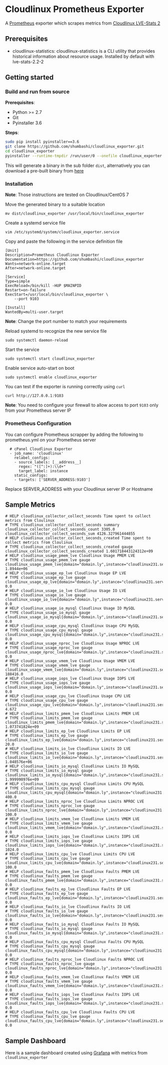 # Cloudlinux Prometheus Exporter

A [Prometheus](https://prometheus.io/) exporter which scrapes metrics from [Cloudlinux LVE-Stats 2](https://docs.cloudlinux.com/cloudlinux_os_components/#lve-stats-2)

## Prerequisites

- cloudlinux-statistics: cloudlinux-statistics is a CLI utility that provides historical information about resource usage. Installed by default with lve-stats-2.2-2

## Getting started

### Build and run from source

**Prerequisites**:
- Python >= 2.7
- Git
- Pyinstaller 3.6

**Steps**:
```bash
sudo pip install pyinstaller==3.6
git clone https://github.com/shumbashi/cloudlinux_exporter.git
cd cloudlinux_exporter
pyinstaller --runtime-tmpdir /run/user/0 --onefile cloudlinux_exporter.py
```

This will generate a binary in the sub folder `dist`, alternatively you can download a pre-built binary from [here](https://github.com/shumbashi/cloudlinux_exporter/releases/)

### Installation

**Note**: Those instructions are tested on Cloudlinux/CentOS 7

Move the generated binary to a suitable location

```
mv dist/cloudlinux_exporter /usr/local/bin/cloudlinux_exporter
```

Create a systemd service file
```
vim /etc/systemd/system/cloudlinux_exporter.service
```

Copy and paste the following in the service definition file
```
[Unit]
Description=Prometheus Cloudlinux Exporter
Documentation=https://github.com/shumbashi/cloudlinux_exporter
Wants=network-online.target
After=network-online.target

[Service]
Type=simple
ExecReload=/bin/kill -HUP $MAINPID
Restart=on-failure
ExecStart=/usr/local/bin/cloudlinux_exporter \
    --port 9103

[Install]
WantedBy=multi-user.target
```

**Note**: Change the port number to match your requirements

Reload systemd to recognize the new service file
```
sudo systemctl daemon-reload
```

Start the service
```
sudo systemctl start cloudlinux_exporter
```

Enable service auto-start on boot
```
sudo systemctl enable cloudlinux_exporter
```

You can test if the exporter is running correctly using `curl`
```
curl http://127.0.0.1:9103
```

**Note**: You need to configure your firewall to allow access to port `9103` only from your Prometheus server IP

### Prometheus Configuration

You can configure Prometheus scrapper by adding the following to prometheus.yml on your Prometheus server

```
  # cPanel Cloudlinux Exporter
  - job_name: 'cloudlinux'
    relabel_configs:
    - source_labels: [__address__]
      regex: "([^:]+):\\d+"
      target_label: instance
    static_configs:
    - targets: ['SERVER_ADDRESS:9103']
```
Replace SERVER_ADDRESS with your Cloudlinux server IP or Hostname

## Sample Metrics
```
# HELP cloudlinux_collector_collect_seconds Time spent to collect metrics from Cloulinux
# TYPE cloudlinux_collector_collect_seconds summary
cloudlinux_collector_collect_seconds_count 3305.0
cloudlinux_collector_collect_seconds_sum 4126.327961444855
# HELP cloudlinux_collector_collect_seconds_created Time spent to collect metrics from Cloulinux
# TYPE cloudlinux_collector_collect_seconds_created gauge
cloudlinux_collector_collect_seconds_created 1.601718443124312e+09
# HELP cloudlinux_usage_pmem_lve Cloudlinux Usage PMEM LVE
# TYPE cloudlinux_usage_pmem_lve gauge
cloudlinux_usage_pmem_lve{domain="domain.ly",instance="cloudlinux231.server.ly",user="demouser"} 1.8944e+06
# HELP cloudlinux_usage_ep_lve Cloudlinux Usage EP LVE
# TYPE cloudlinux_usage_ep_lve gauge
cloudlinux_usage_ep_lve{domain="domain.ly",instance="cloudlinux231.server.ly",user="demouser"} 0.0
# HELP cloudlinux_usage_io_lve Cloudlinux Usage IO LVE
# TYPE cloudlinux_usage_io_lve gauge
cloudlinux_usage_io_lve{domain="domain.ly",instance="cloudlinux231.server.ly",user="demouser"} 0.0
# HELP cloudlinux_usage_io_mysql Cloudlinux Usage IO MySQL
# TYPE cloudlinux_usage_io_mysql gauge
cloudlinux_usage_io_mysql{domain="domain.ly",instance="cloudlinux231.server.ly",user="demouser"} 0.0
# HELP cloudlinux_usage_cpu_mysql Cloudlinux Usage CPU MySQL
# TYPE cloudlinux_usage_cpu_mysql gauge
cloudlinux_usage_cpu_mysql{domain="domain.ly",instance="cloudlinux231.server.ly",user="demouser"} 0.0
# HELP cloudlinux_usage_nproc_lve Cloudlinux Usage NPROC LVE
# TYPE cloudlinux_usage_nproc_lve gauge
cloudlinux_usage_nproc_lve{domain="domain.ly",instance="cloudlinux231.server.ly",user="demouser"} 0.0
# HELP cloudlinux_usage_vmem_lve Cloudlinux Usage VMEM LVE
# TYPE cloudlinux_usage_vmem_lve gauge
cloudlinux_usage_vmem_lve{domain="domain.ly",instance="cloudlinux231.server.ly",user="demouser"} 188416.0
# HELP cloudlinux_usage_iops_lve Cloudlinux Usage IOPS LVE
# TYPE cloudlinux_usage_iops_lve gauge
cloudlinux_usage_iops_lve{domain="domain.ly",instance="cloudlinux231.server.ly",user="demouser"} 0.0
# HELP cloudlinux_usage_cpu_lve Cloudlinux Usage CPU LVE
# TYPE cloudlinux_usage_cpu_lve gauge
cloudlinux_usage_cpu_lve{domain="domain.ly",instance="cloudlinux231.server.ly",user="demouser"} 4.672
# HELP cloudlinux_limits_pmem_lve Cloudlinux Limits PMEM LVE
# TYPE cloudlinux_limits_pmem_lve gauge
cloudlinux_limits_pmem_lve{domain="domain.ly",instance="cloudlinux231.server.ly",user="demouser"} 1.073741824e+09
# HELP cloudlinux_limits_ep_lve Cloudlinux Limits EP LVE
# TYPE cloudlinux_limits_ep_lve gauge
cloudlinux_limits_ep_lve{domain="domain.ly",instance="cloudlinux231.server.ly",user="demouser"} 20.0
# HELP cloudlinux_limits_io_lve Cloudlinux Limits IO LVE
# TYPE cloudlinux_limits_io_lve gauge
cloudlinux_limits_io_lve{domain="domain.ly",instance="cloudlinux231.server.ly",user="demouser"} 1.048576e+06
# HELP cloudlinux_limits_io_mysql Cloudlinux Limits IO MySQL
# TYPE cloudlinux_limits_io_mysql gauge
cloudlinux_limits_io_mysql{domain="domain.ly",instance="cloudlinux231.server.ly",user="demouser"} 1.999998976e+09
# HELP cloudlinux_limits_cpu_mysql Cloudlinux Limits CPU MySQL
# TYPE cloudlinux_limits_cpu_mysql gauge
cloudlinux_limits_cpu_mysql{domain="domain.ly",instance="cloudlinux231.server.ly",user="demouser"} 400.0
# HELP cloudlinux_limits_nproc_lve Cloudlinux Limits NPROC LVE
# TYPE cloudlinux_limits_nproc_lve gauge
cloudlinux_limits_nproc_lve{domain="domain.ly",instance="cloudlinux231.server.ly",user="demouser"} 100.0
# HELP cloudlinux_limits_vmem_lve Cloudlinux Limits VMEM LVE
# TYPE cloudlinux_limits_vmem_lve gauge
cloudlinux_limits_vmem_lve{domain="domain.ly",instance="cloudlinux231.server.ly",user="demouser"} 0.0
# HELP cloudlinux_limits_iops_lve Cloudlinux Limits IOPS LVE
# TYPE cloudlinux_limits_iops_lve gauge
cloudlinux_limits_iops_lve{domain="domain.ly",instance="cloudlinux231.server.ly",user="demouser"} 1024.0
# HELP cloudlinux_limits_cpu_lve Cloudlinux Limits CPU LVE
# TYPE cloudlinux_limits_cpu_lve gauge
cloudlinux_limits_cpu_lve{domain="domain.ly",instance="cloudlinux231.server.ly",user="demouser"} 100.0
# HELP cloudlinux_faults_pmem_lve Cloudlinux Faults PMEM LVE
# TYPE cloudlinux_faults_pmem_lve gauge
cloudlinux_faults_pmem_lve{domain="domain.ly",instance="cloudlinux231.server.ly",user="demouser"} 0.0
# HELP cloudlinux_faults_ep_lve Cloudlinux Faults EP LVE
# TYPE cloudlinux_faults_ep_lve gauge
cloudlinux_faults_ep_lve{domain="domain.ly",instance="cloudlinux231.server.ly",user="demouser"} 0.0
# HELP cloudlinux_faults_io_lve Cloudlinux Faults IO LVE
# TYPE cloudlinux_faults_io_lve gauge
cloudlinux_faults_io_lve{domain="domain.ly",instance="cloudlinux231.server.ly",user="demouser"} 0.0
# HELP cloudlinux_faults_io_mysql Cloudlinux Faults IO MySQL
# TYPE cloudlinux_faults_io_mysql gauge
cloudlinux_faults_io_mysql{domain="domain.ly",instance="cloudlinux231.server.ly",user="demouser"} 0.0
# HELP cloudlinux_faults_cpu_mysql Cloudlinux Faults CPU MySQL
# TYPE cloudlinux_faults_cpu_mysql gauge
cloudlinux_faults_cpu_mysql{domain="domain.ly",instance="cloudlinux231.server.ly",user="demouser"} 0.0
# HELP cloudlinux_faults_nproc_lve Cloudlinux Faults NPROC LVE
# TYPE cloudlinux_faults_nproc_lve gauge
cloudlinux_faults_nproc_lve{domain="domain.ly",instance="cloudlinux231.server.ly",user="demouser"} 0.0
# HELP cloudlinux_faults_vmem_lve Cloudlinux Faults VMEM LVE
# TYPE cloudlinux_faults_vmem_lve gauge
cloudlinux_faults_vmem_lve{domain="domain.ly",instance="cloudlinux231.server.ly",user="demouser"} 0.0
# HELP cloudlinux_faults_iops_lve Cloudlinux Faults IOPS LVE
# TYPE cloudlinux_faults_iops_lve gauge
cloudlinux_faults_iops_lve{domain="domain.ly",instance="cloudlinux231.server.ly",user="demouser"} 0.0
# HELP cloudlinux_faults_cpu_lve Cloudlinux Faults CPU LVE
# TYPE cloudlinux_faults_cpu_lve gauge
cloudlinux_faults_cpu_lve{domain="domain.ly",instance="cloudlinux231.server.ly",user="demouser"} 0.0
```

## Sample Dashboard
Here is a sample dashboard created using [Grafana](https://github.com/grafana/grafana) with metrics from `cloudlinux_exporter`
